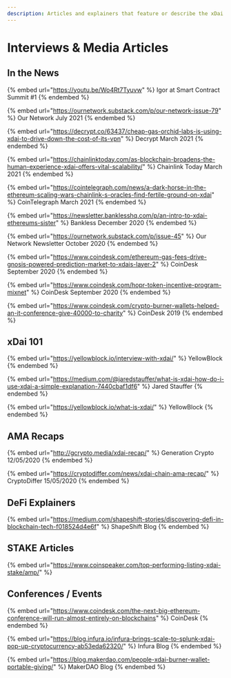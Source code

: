 ```yaml
---
description: Articles and explainers that feature or describe the xDai ecosystem
---
```


# Interviews & Media Articles

## In the News

{% embed url="https://youtu.be/Wo4Rt7Tyuvw" %}
Igor at Smart Contract Summit #1
{% endembed %}



{% embed url="https://ournetwork.substack.com/p/our-network-issue-79" %}
Our Network July 2021
{% endembed %}

{% embed url="https://decrypt.co/63437/cheap-gas-orchid-labs-is-using-xdai-to-drive-down-the-cost-of-its-vpn" %}
Decrypt March 2021
{% endembed %}

{% embed url="https://chainlinktoday.com/as-blockchain-broadens-the-human-experience-xdai-offers-vital-scalability/" %}
Chainlink Today March 2021
{% endembed %}

{% embed url="https://cointelegraph.com/news/a-dark-horse-in-the-ethereum-scaling-wars-chainlink-s-oracles-find-fertile-ground-on-xdai" %}
CoinTelegraph March 2021
{% endembed %}

{% embed url="https://newsletter.banklesshq.com/p/an-intro-to-xdai-ethereums-sister" %}
Bankless December 2020
{% endembed %}

{% embed url="https://ournetwork.substack.com/p/issue-45" %}
Our Network Newsletter October 2020
{% endembed %}

{% embed url="https://www.coindesk.com/ethereum-gas-fees-drive-gnosis-powered-prediction-market-to-xdais-layer-2" %}
CoinDesk September 2020
{% endembed %}

{% embed url="https://www.coindesk.com/hopr-token-incentive-program-mixnet" %}
CoinDesk September 2020
{% endembed %}

{% embed url="https://www.coindesk.com/crypto-burner-wallets-helped-an-it-conference-give-40000-to-charity" %}
CoinDesk 2019
{% endembed %}



## xDai 101

{% embed url="https://yellowblock.io/interview-with-xdai/" %}
YellowBlock
{% endembed %}

{% embed url="https://medium.com/@jaredstauffer/what-is-xdai-how-do-i-use-xdai-a-simple-explanation-7440cbaf1df6" %}
Jared Stauffer
{% endembed %}

{% embed url="https://yellowblock.io/what-is-xdai/" %}
YellowBlock
{% endembed %}

## AMA Recaps

{% embed url="http://gcrypto.media/xdai-recap/" %}
Generation Crypto 12/05/2020
{% endembed %}

{% embed url="https://cryptodiffer.com/news/xdai-chain-ama-recap/" %}
CryptoDiffer 15/05/2020
{% endembed %}



## DeFi Explainers

{% embed url="https://medium.com/shapeshift-stories/discovering-defi-in-blockchain-tech-f018524d4e6f" %}
ShapeShift Blog
{% endembed %}

## STAKE Articles

{% embed url="https://www.coinspeaker.com/top-performing-listing-xdai-stake/amp/" %}

## Conferences / Events

{% embed url="https://www.coindesk.com/the-next-big-ethereum-conference-will-run-almost-entirely-on-blockchains" %}
CoinDesk
{% endembed %}

{% embed url="https://blog.infura.io/infura-brings-scale-to-splunk-xdai-pop-up-cryptocurrency-ab53eda62320/" %}
Infura Blog
{% endembed %}

{% embed url="https://blog.makerdao.com/people-xdai-burner-wallet-portable-giving/" %}
MakerDAO Blog
{% endembed %}







